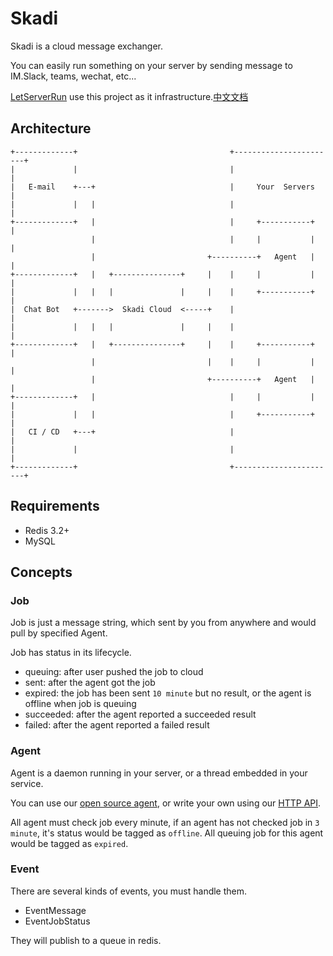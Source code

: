 # Skadi

Skadi is a cloud message exchanger.

You can easily run something on your server by sending message to IM.Slack, teams, wechat, etc...

[LetServerRun](https://letserver.run) use this project as it infrastructure.[中文文档](https://letserver.run/docs/)

## Architecture

```text
+-------------+                                  +-----------------------+
|             |                                  |                       |
|   E-mail    +---+                              |     Your  Servers     |
|             |   |                              |                       |
+-------------+   |                              |     +-----------+     |
                  |                              |     |           |     |
                  |                         +----------+   Agent   |     |
+-------------+   |   +---------------+     |    |     |           |     |
|             |   |   |               |     |    |     +-----------+     |
|  Chat Bot   +------->  Skadi Cloud  <-----+    |                       |
|             |   |   |               |     |    |                       |
+-------------+   |   +---------------+     |    |     +-----------+     |
                  |                         |    |     |           |     |
                  |                         +----------+   Agent   |     |
+-------------+   |                              |     |           |     |
|             |   |                              |     +-----------+     |
|   CI / CD   +---+                              |                       |
|             |                                  |                       |
+-------------+                                  +-----------------------+
```

## Requirements

* Redis 3.2+
* MySQL

## Concepts

### Job
Job is just a message string, which sent by you from anywhere and would pull by specified Agent.

Job has status in its lifecycle.
* queuing: after user pushed the job to cloud
* sent: after the agent got the job
* expired: the job has been sent `10 minute` but no result, or the agent is offline when job is queuing
* succeeded: after the agent reported a succeeded result
* failed: after the agent reported a failed result

### Agent
Agent is a daemon running in your server, or a thread embedded in your service.

You can use our [open source agent](https://github.com/hack-fan/skadi-agent-shell),
or write your own using our [HTTP API](https://letserver.run/ref/).

All agent must check job every minute, if an agent has not checked job in `3 minute`,
it's status would be tagged as `offline`. All queuing job for this agent would be tagged as `expired`.

### Event

There are several kinds of events, you must handle them.

* EventMessage
* EventJobStatus

They will publish to a queue in redis.
